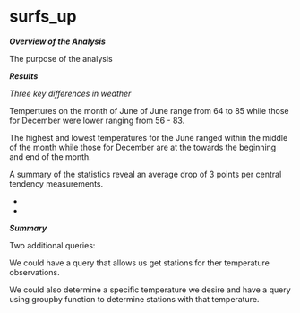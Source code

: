 # surfs_up

***Overview of the Analysis***

The purpose of the analysis



***Results***

*Three key differences in weather*

Tempertures on the month of June  of June range from 64 to 85 while those for December were lower ranging from 56 - 83.

The highest and lowest temperatures for the June ranged within the middle of the month while those for December are at the towards the beginning and end of the month.

A summary of the statistics reveal an average drop of 3 points per central tendency measurements.


*
*

***Summary***


Two additional queries:

We could have a query that allows us get stations for ther temperature observations.

We could also determine a specific temperature we desire and have a query using groupby function to determine stations with that temperature.

